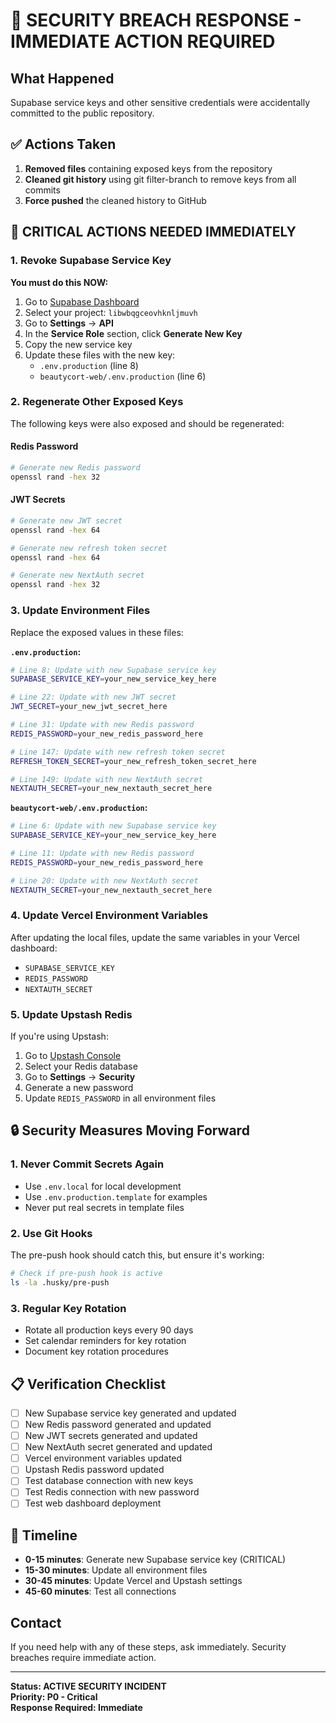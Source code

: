 # 🚨 SECURITY BREACH RESPONSE - IMMEDIATE ACTION REQUIRED

## What Happened
Supabase service keys and other sensitive credentials were accidentally committed to the public repository.

## ✅ Actions Taken
1. **Removed files** containing exposed keys from the repository
2. **Cleaned git history** using git filter-branch to remove keys from all commits
3. **Force pushed** the cleaned history to GitHub

## 🔴 CRITICAL ACTIONS NEEDED IMMEDIATELY

### 1. Revoke Supabase Service Key
**You must do this NOW:**

1. Go to [Supabase Dashboard](https://supabase.com/dashboard)
2. Select your project: `libwbqgceovhknljmuvh`
3. Go to **Settings** → **API**
4. In the **Service Role** section, click **Generate New Key**
5. Copy the new service key
6. Update these files with the new key:
   - `.env.production` (line 8)
   - `beautycort-web/.env.production` (line 6)

### 2. Regenerate Other Exposed Keys
The following keys were also exposed and should be regenerated:

#### Redis Password
```bash
# Generate new Redis password
openssl rand -hex 32
```

#### JWT Secrets
```bash
# Generate new JWT secret
openssl rand -hex 64

# Generate new refresh token secret  
openssl rand -hex 64

# Generate new NextAuth secret
openssl rand -hex 32
```

### 3. Update Environment Files
Replace the exposed values in these files:

**`.env.production`:**
```bash
# Line 8: Update with new Supabase service key
SUPABASE_SERVICE_KEY=your_new_service_key_here

# Line 22: Update with new JWT secret
JWT_SECRET=your_new_jwt_secret_here

# Line 31: Update with new Redis password
REDIS_PASSWORD=your_new_redis_password_here

# Line 147: Update with new refresh token secret
REFRESH_TOKEN_SECRET=your_new_refresh_token_secret_here

# Line 149: Update with new NextAuth secret
NEXTAUTH_SECRET=your_new_nextauth_secret_here
```

**`beautycort-web/.env.production`:**
```bash
# Line 6: Update with new Supabase service key
SUPABASE_SERVICE_KEY=your_new_service_key_here

# Line 11: Update with new Redis password
REDIS_PASSWORD=your_new_redis_password_here

# Line 20: Update with new NextAuth secret
NEXTAUTH_SECRET=your_new_nextauth_secret_here
```

### 4. Update Vercel Environment Variables
After updating the local files, update the same variables in your Vercel dashboard:
- `SUPABASE_SERVICE_KEY`
- `REDIS_PASSWORD`
- `NEXTAUTH_SECRET`

### 5. Update Upstash Redis
If you're using Upstash:
1. Go to [Upstash Console](https://console.upstash.com)
2. Select your Redis database
3. Go to **Settings** → **Security**
4. Generate a new password
5. Update `REDIS_PASSWORD` in all environment files

## 🔒 Security Measures Moving Forward

### 1. Never Commit Secrets Again
- Use `.env.local` for local development
- Use `.env.production.template` for examples
- Never put real secrets in template files

### 2. Use Git Hooks
The pre-push hook should catch this, but ensure it's working:
```bash
# Check if pre-push hook is active
ls -la .husky/pre-push
```

### 3. Regular Key Rotation
- Rotate all production keys every 90 days
- Set calendar reminders for key rotation
- Document key rotation procedures

## 📋 Verification Checklist

- [ ] New Supabase service key generated and updated
- [ ] New Redis password generated and updated  
- [ ] New JWT secrets generated and updated
- [ ] New NextAuth secret generated and updated
- [ ] Vercel environment variables updated
- [ ] Upstash Redis password updated
- [ ] Test database connection with new keys
- [ ] Test Redis connection with new password
- [ ] Test web dashboard deployment

## 🚨 Timeline
- **0-15 minutes**: Generate new Supabase service key (CRITICAL)
- **15-30 minutes**: Update all environment files
- **30-45 minutes**: Update Vercel and Upstash settings
- **45-60 minutes**: Test all connections

## Contact
If you need help with any of these steps, ask immediately. Security breaches require immediate action.

---
**Status: ACTIVE SECURITY INCIDENT**  
**Priority: P0 - Critical**  
**Response Required: Immediate**